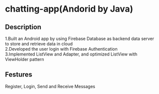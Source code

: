 # chatting-app(Andorid by Java)
## Description 
   1.Built an Android app by using Firebase Database as backend data server to store and retrieve data in cloud<br />
   2.Developed the user login with Firebase Authentication<br />
   3.Implemented ListView and Adapter, and optimized ListView with ViewHolder pattern<br />

## Festures
   Register, Login, Send and Receive Messages
